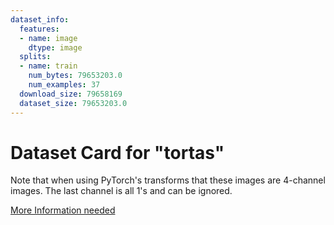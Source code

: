 ```yaml
---
dataset_info:
  features:
  - name: image
    dtype: image
  splits:
  - name: train
    num_bytes: 79653203.0
    num_examples: 37
  download_size: 79658169
  dataset_size: 79653203.0
---
```

# Dataset Card for "tortas"

Note that when using PyTorch's transforms that these images are 4-channel images. The last channel is all 1's and can be ignored.

[More Information needed](https://github.com/huggingface/datasets/blob/main/CONTRIBUTING.md#how-to-contribute-to-the-dataset-cards)